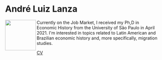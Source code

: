 # André Luiz Lanza

<img align="left" width="100" height="100" src="https://www.dropbox.com/s/l8dg67lqba9q4la/IMG-20190729-WA0035.jpg?dl=0">
Currently on the Job Market, I received my Ph,D in Economic History from the University of São Paulo in April 2021. I'm interested in topics related to Latin American and Brazilian  economic history and, more specifically, migration studies.

[CV](https://andreluizlanza.github.io/andrelanza/CV_ago.pdf)